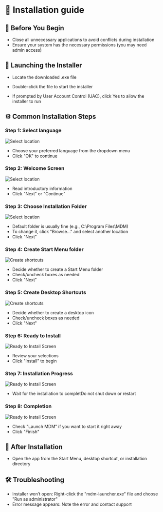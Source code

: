 # 📘 Installation guide

## 📁 Before You Begin

- Close all unnecessary applications to avoid conflicts during installation
- Ensure your system has the necessary permissions (you may need admin access)

## 🚀 Launching the Installer

- Locate the downloaded .exe file

- Double-click the file to start the installer

- If prompted by User Account Control (UAC), click Yes to allow the installer to run

## ⚙️ Common Installation Steps

### Step 1: Select language

![Select location](./select-lang-en.png)

- Choose your preferred language from the dropdown menu
- Click "OK" to continue

### Step 2: Welcome Screen

![Select location](./welcome-en.png)

- Read introductory information
- Click "Next" or "Continue"

### Step 3: Choose Installation Folder

![Select location](./setup-location-en.png)

- Default folder is usually fine (e.g., C:\Program Files\MDM)
- To change it, click "Browse…" and select another location
- Click "Next"

### Step 4: Create Start Menu folder

![Create shortcuts](./create-startmenu-shortcuts-en.png)

- Decide whether to create a Start Menu folder
- Check/uncheck boxes as needed
- Click "Next"

### Step 5: Create Desktop Shortcuts

![Create shortcuts](./create-desktop-shortcuts-en.png)

- Decide whether to create a desktop icon
- Check/uncheck boxes as needed
- Click "Next"

### Step 6: Ready to Install

![Ready to Install Screen](./ready-to-install-en.png)

- Review your selections
- Click "Install" to begin

### Step 7: Installation Progress

![Ready to Install Screen](./installing01-en.png)

- Wait for the installation to completDo not shut down or restart

### Step 8: Completion

![Ready to Install Screen](./finish-en.png)

- Check "Launch MDM" if you want to start it right away
- Click "Finish"

## 🧹 After Installation

- Open the app from the Start Menu, desktop shortcut, or installation directory

## 🛠️ Troubleshooting

- Installer won’t open: Right-click the "mdm-launcher.exe" file and choose "Run as administrator"
- Error message appears: Note the error and contact support